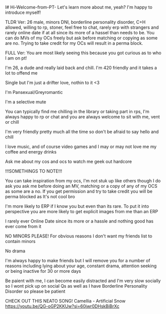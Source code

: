 I# Hi-Welcome-from-PT-
Let's learn more about me, yeah? I'm happy to introduce myself!

TLDR Ver: 26 male, minors DNI, borderline personality disorder, C+H allowed, willing to rp, stoner, feel free to chat, rarely erp with strangers and rarely online date if at all since its more of a hassel than needs to be. You can do MVs of my OCs freely but ask before matching or copying as some are no. Trying to take credit for my OCs will result in a perma block.



FULL Ver: You are most likely seeing this because you got curious as to who I am on pt!

I'm 26, a dude and really laid back and chill. I'm 420 friendly and it takes a lot to offend me

Single but I'm just a drifter love, nothin to it <3

I'm Pansexual/Greyromantic

I'm a selective mute

You can typically find me chilling in the library or taking part in rps, I'm always happy to rp or chat and you are always welcome to sit with me, vent or chill

I'm very friendly pretty much all the time so don't be afraid to say hello and chill

I love music, and of course video games and I may or may not love me my coffee and energy drinks

Ask me about my cos and ocs to watch me geek out hardcore

!!!SOMETHINGS TO NOTE!!!

You can take inspiration from my ocs, I'm not stuk up like others though I do ask you ask me before doing an MV, matching or a copy of any of my OCS as some are a no. If you get permission and try to take credit you will be perma blocked as It's not cool bro

I'm more likely to ERP if I know you but even than its rare. To put it into perspective you are more likely to get explicit images from me than an ERP

I rarely ever Online Date since its more or a hassle and nothing good has ever come from it

NO MINORS PLEASE! For obvious reasons I don't want my friends list to contain minors

No drama

I'm always happy to make friends but I will remove you for a number of reasons including lying about your age, constant drama, attention seeking or being inactive for 30 or more days

Be paient with me, I can become easily distracted and I'm very slow socially so I wont pick up on social Qs as well as I have Borderline Personality Disorder so please be patient

CHECK OUT THIS NEATO SONG!
Camellia - Artificial Snow
https://youtu.be/QG-oGP2KKUw?si=60jwr0DHskBiBrXc
